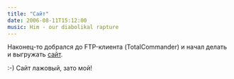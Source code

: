```yaml
---
title: "Сайт"
date: 2006-08-11T15:12:00
music: Him - our diabolikal rapture
---
```


Наконец-то добрался до FTP-клиента (TotalCommander) и начал делать и выгружать <a href="http://fo2.h10.ru.">сайт</a>. 

:-) Сайт лажовый, зато мой!
